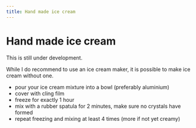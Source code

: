 ```yaml
---
title: Hand made ice cream
---
```


# Hand made ice cream

This is still under development.

While I do recommend to use an ice cream maker, it is possible to make ice cream
without one.

- pour your ice cream mixture into a bowl (preferably aluminium)
- cover with cling film
- freeze for exactly 1 hour
- mix with a rubber spatula for 2 minutes, make sure no crystals have formed
- repeat freezing and mixing at least 4 times (more if not yet creamy)
